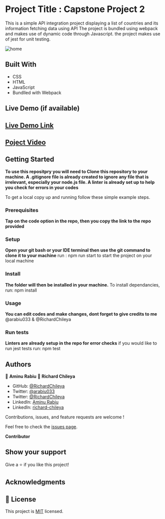 # Project Title : Capstone Project 2 
  This is a simple API integration project displaying a list of countries and its information fetching data using API
  The project is bundled using webpack and makes use of dynamic code through Javascript. the project makes use of jest for unit testing.
  
  ![home](https://user-images.githubusercontent.com/51260559/197200034-c2fe80ba-17d8-4de4-b415-f1ac9ed7bd21.png)


## Built With
- CSS
- HTML
- JavaScript
- Bundlled with Webpack

## Live Demo (if available)

## [Live Demo Link](https://arabiu033.github.io/capstone-project-0x02/)
## [Poject Video](https://drive.google.com/file/d/1praAaL6hxvrLAlWzsqNwjjRe_W2SfoZ2/view?usp=sharing)


## Getting Started

**To use this repositpry you will need to Clone this repository to your machine. A .gitignore file is already created to ignore any file that is irrelevant, especially your node.js file. A linter is already set up to help you check for errors in your codes**

To get a local copy up and running follow these simple example steps.

### Prerequisites
**Tap on the code option in the repo, then you copy the link to the repo provided**
### Setup
**Open your git bash or your IDE terminal then use the git command to clone it to your machine**
  run : npm run start to start the project on your local machine
### Install
**The folder will then be installed in your machine.**
  To install dependancies, run: npm install 
### Usage
**You can edit codes and make changes, dont forget to give credits to me**
@arabiu033 & @RichardChileya
### Run tests
**Linters are already setup in the repo for error checks**
  if you would like to run jest tests run: npm test

## Authors

👤 **Aminu Rabiu**
👤 **Richard Chileya**

- GitHub: [@RichardChileya](https://github.com/RichardChileya/)
- Twitter: [@arabiu033](https://twitter.com/arabiu033)
- Twitter: [@RichardChileya](https://twitter.com/RichardChileya/)
- LinkedIn: [Aminu Rabiu](https://www.linkedin.com/in/arabiu033/)
- LinkedIn: [richard-chileya](https://linkedin.com/in/richard-chileya-1076b4200//)

Contributions, issues, and feature requests are welcome !

Feel free to check the [issues page](https://github.com/arabiu033/capstone-project-0x02/issues).

 **Contributor**


## Show your support

Give a ⭐️ if you like this project!

## Acknowledgments

## 📝 License


This project is [MIT](./LICENSE) licensed.
